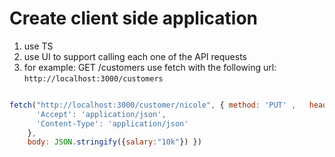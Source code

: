 # Create client side application
1. use TS
2. use UI to support calling each one of the API requests 
3. for example: GET /customers use fetch with the following url: `http://localhost:3000/customers` 


```javascript

fetch("http://localhost:3000/customer/nicole", { method: 'PUT' ,   headers: {
      'Accept': 'application/json',
      'Content-Type': 'application/json'
    },
    body: JSON.stringify({salary:"10k"}) })

```